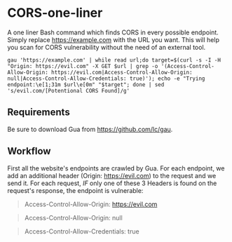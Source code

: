 # CORS-one-liner

A one liner Bash command which finds CORS in every possible endpoint. Simply replace https://example.com with the URL you want. This will help you scan for CORS vulnerability without the need of an external tool.

`gau 'https://example.com' | while read url;do target=$(curl -s -I -H "Origin: https://evil.com" -X GET $url | grep -o '(Access-Control-Allow-Origin: https://evil.com|Access-Control-Allow-Origin: null|Access-Control-Allow-Credentials: true)'); echo -e "Trying endpoint:\e[1;31m $url\e[0m" "$target"; done | sed 's/evil.com/[Potentional CORS Found]/g'`

## Requirements

Be sure to download Gua from https://github.com/lc/gau.

## Workflow

First all the website's endpoints are crawled by Gua. For each endpoint, we add an additional header (Origin: https://evil.com) to the request and we send it. 
For each request, *IF* only one of these 3 Headers is found on the request's response, the endpoint is vulnerable:
> Access-Control-Allow-Origin: https://evil.com 

> Access-Control-Allow-Origin: null

> Access-Control-Allow-Credentials: true
